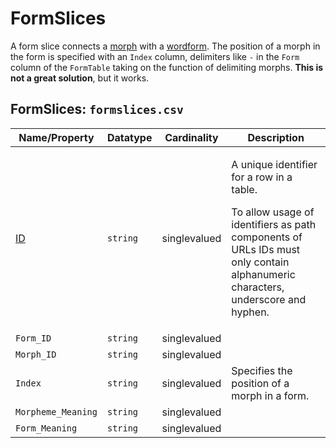 # FormSlices

A form slice connects a [morph](../morphs) with a [wordform](https://github.com/cldf/cldf/tree/master/components/forms).
The position of a morph in the form is specified with an `Index` column, delimiters like `-` in the `Form` column of the `FormTable` taking on the function of delimiting morphs.
**This is not a great solution**, but it works.
## FormSlices: `formslices.csv`

Name/Property | Datatype | Cardinality | Description
 --- | --- | --- | --- 
[ID](http://cldf.clld.org/v1.0/terms.rdf#id) | `string` | singlevalued | <div> <p>A unique identifier for a row in a table.</p> <p> To allow usage of identifiers as path components of URLs IDs must only contain alphanumeric characters, underscore and hyphen. </p> </div> 
`Form_ID` | `string` | singlevalued | 
`Morph_ID` | `string` | singlevalued | 
`Index` | `string` | singlevalued | Specifies the position of a morph in a form.
`Morpheme_Meaning` | `string` | singlevalued | 
`Form_Meaning` | `string` | singlevalued | 